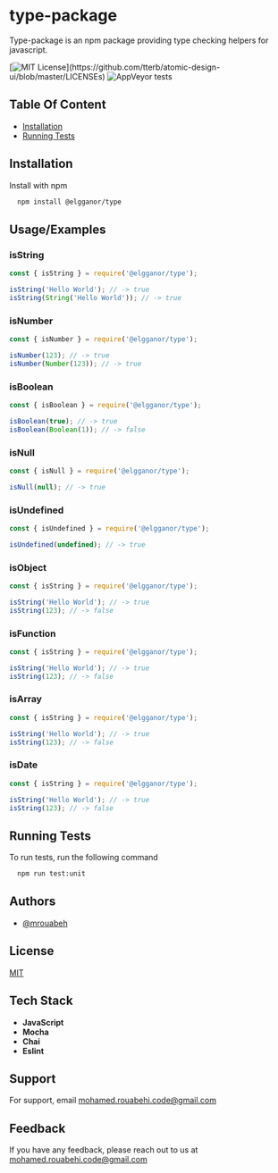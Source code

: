 
# type-package

Type-package is an npm package providing type checking helpers for javascript.

[![MIT License](https://img.shields.io/apm/l/atomic-design-ui.svg?)](https://github.com/tterb/atomic-design-ui/blob/master/LICENSEs)
![AppVeyor tests](https://img.shields.io/appveyor/tests/mrouabeh/type-package)

## Table Of Content

* [Installation](#)
* [Running Tests](#)

## Installation

Install with npm

```bash
  npm install @elgganor/type
```

## Usage/Examples

### isString
```javascript
const { isString } = require('@elgganor/type');

isString('Hello World'); // -> true
isString(String('Hello World')); // -> true
```

### isNumber
```javascript
const { isNumber } = require('@elgganor/type');

isNumber(123); // -> true
isNumber(Number(123)); // -> true
```

### isBoolean
```javascript
const { isBoolean } = require('@elgganor/type');

isBoolean(true); // -> true
isBoolean(Boolean(1)); // -> false
```

### isNull
```javascript
const { isNull } = require('@elgganor/type');

isNull(null); // -> true
```


### isUndefined
```javascript
const { isUndefined } = require('@elgganor/type');

isUndefined(undefined); // -> true
```


### isObject
```javascript
const { isString } = require('@elgganor/type');

isString('Hello World'); // -> true
isString(123); // -> false
```


### isFunction
```javascript
const { isString } = require('@elgganor/type');

isString('Hello World'); // -> true
isString(123); // -> false
```


### isArray
```javascript
const { isString } = require('@elgganor/type');

isString('Hello World'); // -> true
isString(123); // -> false
```


### isDate
```javascript
const { isString } = require('@elgganor/type');

isString('Hello World'); // -> true
isString(123); // -> false
```
## Running Tests

To run tests, run the following command

```bash
  npm run test:unit
```


[//]: # (## Contributing)

[//]: # ()
[//]: # (Contributions are always welcome!)

[//]: # ()
[//]: # (See `contributing.md` for ways to get started.)

[//]: # ()
[//]: # (Please adhere to this project's `code of conduct`.)


## Authors

- [@mrouabeh](https://github.com/mrouabeh)


## License

[MIT](https://choosealicense.com/licenses/mit/)


## Tech Stack

* **JavaScript**
* **Mocha**
* **Chai**
* **Eslint**


## Support

For support, email mohamed.rouabehi.code@gmail.com


## Feedback

If you have any feedback, please reach out to us at mohamed.rouabehi.code@gmail.com


